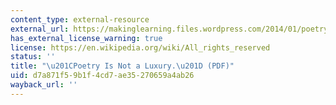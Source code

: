 ```yaml
---
content_type: external-resource
external_url: https://makinglearning.files.wordpress.com/2014/01/poetry-is-not-a-luxury-audre-lorde.pdf
has_external_license_warning: true
license: https://en.wikipedia.org/wiki/All_rights_reserved
status: ''
title: "\u201CPoetry Is Not a Luxury.\u201D (PDF)"
uid: d7a871f5-9b1f-4cd7-ae35-270659a4ab26
wayback_url: ''
---
```

